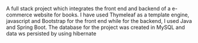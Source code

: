 A full stack project which integrates the front end and backend of a e-commerce website for books.
I have used Thymeleaf as a template engine, javascript and Bootstrap for the front end 
while for the backend, I used Java and Spring Boot. 
The database for the project was created in MySQL and data ws persisted by using hibernate
